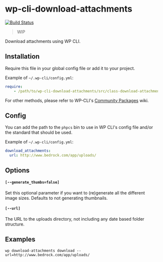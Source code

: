 # wp-cli-download-attachments

[![Build Status](https://travis-ci.org/frozzare/wp-cli-download-attachments.svg)](https://travis-ci.org/frozzare/wp-cli-download-attachments)

> WIP

Download attachments using WP CLI.

## Installation

Require this file in your global config file or add it to your project.

Example of `~/.wp-cli/config.yml`:
```yaml
require:
	- /path/to/wp-cli-download-attachments/src/class-download-attachments-command.php
```

For other methods, please refer to WP-CLI's [Community Packages](https://github.com/wp-cli/wp-cli/wiki/Community-Packages) wiki.

## Config

You can add the path to the `phpcs` bin to use in WP CLI's config file and/or the standard that should be used.

Example of `~/.wp-cli/config.yml`:

```yaml
download_attachments:
  url: http://www.bedrock.com/app/uploads/
```

## Options

#### `[--generate_thumbs=false]`
Set this optional parameter if you want to (re)generate all the different image sizes. Defaults to not generating thumbnails.

#### `[--url]`
The URL to the uploads directory, not including any date based folder structure.

## Examples

```
wp download-attachments download --url=http://www.bedrock.com/app/uploads/
```
